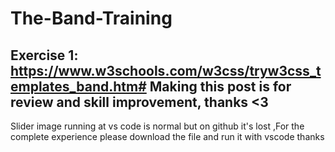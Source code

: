# The-Band-Training
Exercise 1: https://www.w3schools.com/w3css/tryw3css_templates_band.htm#
Making this post is for review and skill improvement, thanks <3
---------------------------------------------------------------------------
Slider image running at vs code is normal but on github it's lost
,For the complete experience please download the file and run it with vscode thanks
